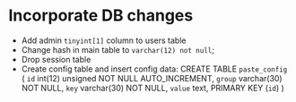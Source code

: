 Incorporate DB changes
=======================
 * Add admin `tinyint[1]` column to users table
 * Change hash in main table to `varchar(12) not null`;
 * Drop session table
 * Create config table and insert config data:
	CREATE TABLE `paste_config` (
		`id` int(12) unsigned NOT NULL AUTO_INCREMENT,
		`group` varchar(30) NOT NULL,
		`key` varchar(30) NOT NULL,
		`value` text,
		PRIMARY KEY (`id`)
	)
